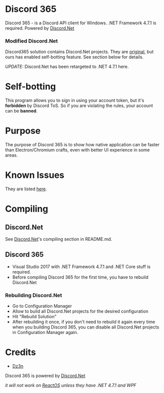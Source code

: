 # Discord 365
Discord 365 - is a Discord API client for Windows. .NET Framework 4.7.1 is required. Powered by [Discord.Net](https://github.com/discord-net/Discord.Net)

### Modified Discord.Net
Discord365 solution contains Discord.Net projects. They are [original](https://github.com/discord-net/Discord.Net), but ours has enabled self-botting feature. See section below for details.

*UPDATE:* Discord.Net has been retargeted to .NET 4.7.1 here.

# Self-botting
This program allows you to sign in using your account token, but it's **forbidden** by Discord ToS. So if you are violating the rules, your account can be **banned**.

# Purpose
The purpose of Discord 365 is to show how native application can be faster than Electron/Chromium crafts, even with better UI experience in some areas.

# Known Issues
They are listed [here](https://github.com/discord365/Discord365/issues).

# Compiling
## Discord.Net
See [Discord.Net](https://github.com/discord-net/Discord.Net)'s compiling section in README.md.

## Discord 365
 - Visual Studio 2017 with .NET Framework 4.7.1 and .NET Core stuff is required.
 - Before compiling Discord 365 for the first time, you have to rebuild Discord.Net
 
### Rebuilding Discord.Net
 - Go to Configuration Manager
 - Allow to build all Discord.Net projects for the desired configuration
 - Hit "Rebuild Solution"
 - After rebuilding it once, if you don't need to rebuild it again every time when you building Discord 365, you can disable all Discord.Net projects in Configuration Manager again.

# Credits
 - [Dz3n](https://github.com/feel-the-dz3n)

Discord 365 is powered by [Discord.Net](https://github.com/discord-net/Discord.Net)

*it will not work on [ReactOS](https://github/reactos/reactos) unless they have .NET 4.7.1 and WPF*
